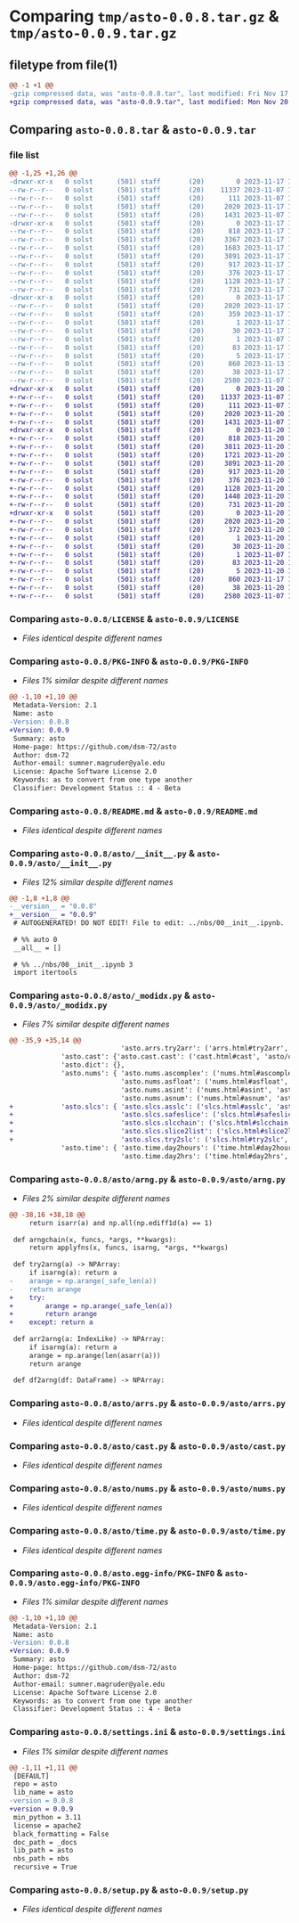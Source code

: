 # Comparing `tmp/asto-0.0.8.tar.gz` & `tmp/asto-0.0.9.tar.gz`

## filetype from file(1)

```diff
@@ -1 +1 @@
-gzip compressed data, was "asto-0.0.8.tar", last modified: Fri Nov 17 14:29:12 2023, max compression
+gzip compressed data, was "asto-0.0.9.tar", last modified: Mon Nov 20 16:03:33 2023, max compression
```

## Comparing `asto-0.0.8.tar` & `asto-0.0.9.tar`

### file list

```diff
@@ -1,25 +1,26 @@
-drwxr-xr-x   0 solst      (501) staff       (20)        0 2023-11-17 14:29:12.041345 asto-0.0.8/
--rw-r--r--   0 solst      (501) staff       (20)    11337 2023-11-07 15:11:12.000000 asto-0.0.8/LICENSE
--rw-r--r--   0 solst      (501) staff       (20)      111 2023-11-07 15:11:12.000000 asto-0.0.8/MANIFEST.in
--rw-r--r--   0 solst      (501) staff       (20)     2020 2023-11-17 14:29:12.041192 asto-0.0.8/PKG-INFO
--rw-r--r--   0 solst      (501) staff       (20)     1431 2023-11-07 15:18:51.000000 asto-0.0.8/README.md
-drwxr-xr-x   0 solst      (501) staff       (20)        0 2023-11-17 14:29:12.040027 asto-0.0.8/asto/
--rw-r--r--   0 solst      (501) staff       (20)      818 2023-11-17 13:51:49.000000 asto-0.0.8/asto/__init__.py
--rw-r--r--   0 solst      (501) staff       (20)     3367 2023-11-17 13:51:49.000000 asto-0.0.8/asto/_modidx.py
--rw-r--r--   0 solst      (501) staff       (20)     1683 2023-11-17 13:51:49.000000 asto-0.0.8/asto/arng.py
--rw-r--r--   0 solst      (501) staff       (20)     3891 2023-11-17 13:51:49.000000 asto-0.0.8/asto/arrs.py
--rw-r--r--   0 solst      (501) staff       (20)      917 2023-11-17 13:51:49.000000 asto-0.0.8/asto/cast.py
--rw-r--r--   0 solst      (501) staff       (20)      376 2023-11-17 13:51:49.000000 asto-0.0.8/asto/dict.py
--rw-r--r--   0 solst      (501) staff       (20)     1128 2023-11-17 13:51:49.000000 asto-0.0.8/asto/nums.py
--rw-r--r--   0 solst      (501) staff       (20)      731 2023-11-17 13:51:49.000000 asto-0.0.8/asto/time.py
-drwxr-xr-x   0 solst      (501) staff       (20)        0 2023-11-17 14:29:12.041010 asto-0.0.8/asto.egg-info/
--rw-r--r--   0 solst      (501) staff       (20)     2020 2023-11-17 14:29:12.000000 asto-0.0.8/asto.egg-info/PKG-INFO
--rw-r--r--   0 solst      (501) staff       (20)      359 2023-11-17 14:29:12.000000 asto-0.0.8/asto.egg-info/SOURCES.txt
--rw-r--r--   0 solst      (501) staff       (20)        1 2023-11-17 14:29:12.000000 asto-0.0.8/asto.egg-info/dependency_links.txt
--rw-r--r--   0 solst      (501) staff       (20)       30 2023-11-17 14:29:12.000000 asto-0.0.8/asto.egg-info/entry_points.txt
--rw-r--r--   0 solst      (501) staff       (20)        1 2023-11-07 15:18:43.000000 asto-0.0.8/asto.egg-info/not-zip-safe
--rw-r--r--   0 solst      (501) staff       (20)       83 2023-11-17 14:29:12.000000 asto-0.0.8/asto.egg-info/requires.txt
--rw-r--r--   0 solst      (501) staff       (20)        5 2023-11-17 14:29:12.000000 asto-0.0.8/asto.egg-info/top_level.txt
--rw-r--r--   0 solst      (501) staff       (20)      860 2023-11-13 14:36:26.000000 asto-0.0.8/settings.ini
--rw-r--r--   0 solst      (501) staff       (20)       38 2023-11-17 14:29:12.041385 asto-0.0.8/setup.cfg
--rw-r--r--   0 solst      (501) staff       (20)     2580 2023-11-07 15:11:12.000000 asto-0.0.8/setup.py
+drwxr-xr-x   0 solst      (501) staff       (20)        0 2023-11-20 16:03:33.985983 asto-0.0.9/
+-rw-r--r--   0 solst      (501) staff       (20)    11337 2023-11-07 15:11:12.000000 asto-0.0.9/LICENSE
+-rw-r--r--   0 solst      (501) staff       (20)      111 2023-11-07 15:11:12.000000 asto-0.0.9/MANIFEST.in
+-rw-r--r--   0 solst      (501) staff       (20)     2020 2023-11-20 16:03:33.985854 asto-0.0.9/PKG-INFO
+-rw-r--r--   0 solst      (501) staff       (20)     1431 2023-11-07 15:18:51.000000 asto-0.0.9/README.md
+drwxr-xr-x   0 solst      (501) staff       (20)        0 2023-11-20 16:03:33.984736 asto-0.0.9/asto/
+-rw-r--r--   0 solst      (501) staff       (20)      818 2023-11-20 16:03:30.000000 asto-0.0.9/asto/__init__.py
+-rw-r--r--   0 solst      (501) staff       (20)     3811 2023-11-20 16:03:30.000000 asto-0.0.9/asto/_modidx.py
+-rw-r--r--   0 solst      (501) staff       (20)     1721 2023-11-20 16:03:30.000000 asto-0.0.9/asto/arng.py
+-rw-r--r--   0 solst      (501) staff       (20)     3891 2023-11-20 16:03:30.000000 asto-0.0.9/asto/arrs.py
+-rw-r--r--   0 solst      (501) staff       (20)      917 2023-11-20 16:03:30.000000 asto-0.0.9/asto/cast.py
+-rw-r--r--   0 solst      (501) staff       (20)      376 2023-11-20 16:03:30.000000 asto-0.0.9/asto/dict.py
+-rw-r--r--   0 solst      (501) staff       (20)     1128 2023-11-20 16:03:30.000000 asto-0.0.9/asto/nums.py
+-rw-r--r--   0 solst      (501) staff       (20)     1448 2023-11-20 16:03:30.000000 asto-0.0.9/asto/slcs.py
+-rw-r--r--   0 solst      (501) staff       (20)      731 2023-11-20 16:03:30.000000 asto-0.0.9/asto/time.py
+drwxr-xr-x   0 solst      (501) staff       (20)        0 2023-11-20 16:03:33.985688 asto-0.0.9/asto.egg-info/
+-rw-r--r--   0 solst      (501) staff       (20)     2020 2023-11-20 16:03:33.000000 asto-0.0.9/asto.egg-info/PKG-INFO
+-rw-r--r--   0 solst      (501) staff       (20)      372 2023-11-20 16:03:33.000000 asto-0.0.9/asto.egg-info/SOURCES.txt
+-rw-r--r--   0 solst      (501) staff       (20)        1 2023-11-20 16:03:33.000000 asto-0.0.9/asto.egg-info/dependency_links.txt
+-rw-r--r--   0 solst      (501) staff       (20)       30 2023-11-20 16:03:33.000000 asto-0.0.9/asto.egg-info/entry_points.txt
+-rw-r--r--   0 solst      (501) staff       (20)        1 2023-11-07 15:18:43.000000 asto-0.0.9/asto.egg-info/not-zip-safe
+-rw-r--r--   0 solst      (501) staff       (20)       83 2023-11-20 16:03:33.000000 asto-0.0.9/asto.egg-info/requires.txt
+-rw-r--r--   0 solst      (501) staff       (20)        5 2023-11-20 16:03:33.000000 asto-0.0.9/asto.egg-info/top_level.txt
+-rw-r--r--   0 solst      (501) staff       (20)      860 2023-11-17 14:30:40.000000 asto-0.0.9/settings.ini
+-rw-r--r--   0 solst      (501) staff       (20)       38 2023-11-20 16:03:33.986024 asto-0.0.9/setup.cfg
+-rw-r--r--   0 solst      (501) staff       (20)     2580 2023-11-07 15:11:12.000000 asto-0.0.9/setup.py
```

### Comparing `asto-0.0.8/LICENSE` & `asto-0.0.9/LICENSE`

 * *Files identical despite different names*

### Comparing `asto-0.0.8/PKG-INFO` & `asto-0.0.9/PKG-INFO`

 * *Files 1% similar despite different names*

```diff
@@ -1,10 +1,10 @@
 Metadata-Version: 2.1
 Name: asto
-Version: 0.0.8
+Version: 0.0.9
 Summary: asto
 Home-page: https://github.com/dsm-72/asto
 Author: dsm-72
 Author-email: sumner.magruder@yale.edu
 License: Apache Software License 2.0
 Keywords: as to convert from one type another
 Classifier: Development Status :: 4 - Beta
```

### Comparing `asto-0.0.8/README.md` & `asto-0.0.9/README.md`

 * *Files identical despite different names*

### Comparing `asto-0.0.8/asto/__init__.py` & `asto-0.0.9/asto/__init__.py`

 * *Files 12% similar despite different names*

```diff
@@ -1,8 +1,8 @@
-__version__ = "0.0.8"
+__version__ = "0.0.9"
 # AUTOGENERATED! DO NOT EDIT! File to edit: ../nbs/00__init__.ipynb.
 
 # %% auto 0
 __all__ = []
 
 # %% ../nbs/00__init__.ipynb 3
 import itertools
```

### Comparing `asto-0.0.8/asto/_modidx.py` & `asto-0.0.9/asto/_modidx.py`

 * *Files 7% similar despite different names*

```diff
@@ -35,9 +35,14 @@
                            'asto.arrs.try2arr': ('arrs.html#try2arr', 'asto/arrs.py')},
             'asto.cast': {'asto.cast.cast': ('cast.html#cast', 'asto/cast.py'), 'asto.cast.caster': ('cast.html#caster', 'asto/cast.py')},
             'asto.dict': {},
             'asto.nums': { 'asto.nums.ascomplex': ('nums.html#ascomplex', 'asto/nums.py'),
                            'asto.nums.asfloat': ('nums.html#asfloat', 'asto/nums.py'),
                            'asto.nums.asint': ('nums.html#asint', 'asto/nums.py'),
                            'asto.nums.asnum': ('nums.html#asnum', 'asto/nums.py')},
+            'asto.slcs': { 'asto.slcs.asslc': ('slcs.html#asslc', 'asto/slcs.py'),
+                           'asto.slcs.safeslice': ('slcs.html#safeslice', 'asto/slcs.py'),
+                           'asto.slcs.slcchain': ('slcs.html#slcchain', 'asto/slcs.py'),
+                           'asto.slcs.slice2list': ('slcs.html#slice2list', 'asto/slcs.py'),
+                           'asto.slcs.try2slc': ('slcs.html#try2slc', 'asto/slcs.py')},
             'asto.time': { 'asto.time.day2hours': ('time.html#day2hours', 'asto/time.py'),
                            'asto.time.day2hrs': ('time.html#day2hrs', 'asto/time.py')}}}
```

### Comparing `asto-0.0.8/asto/arng.py` & `asto-0.0.9/asto/arng.py`

 * *Files 2% similar despite different names*

```diff
@@ -38,16 +38,18 @@
     return isarr(a) and np.all(np.ediff1d(a) == 1)
 
 def arngchain(x, funcs, *args, **kwargs): 
     return applyfns(x, funcs, isarng, *args, **kwargs)
 
 def try2arng(a) -> NPArray:
     if isarng(a): return a
-    arange = np.arange(_safe_len(a))
-    return arange
+    try:
+        arange = np.arange(_safe_len(a))
+        return arange
+    except: return a
 
 def arr2arng(a: IndexLike) -> NPArray:
     if isarng(a): return a
     arange = np.arange(len(asarr(a)))
     return arange
 
 def df2arng(df: DataFrame) -> NPArray:
```

### Comparing `asto-0.0.8/asto/arrs.py` & `asto-0.0.9/asto/arrs.py`

 * *Files identical despite different names*

### Comparing `asto-0.0.8/asto/cast.py` & `asto-0.0.9/asto/cast.py`

 * *Files identical despite different names*

### Comparing `asto-0.0.8/asto/nums.py` & `asto-0.0.9/asto/nums.py`

 * *Files identical despite different names*

### Comparing `asto-0.0.8/asto/time.py` & `asto-0.0.9/asto/time.py`

 * *Files identical despite different names*

### Comparing `asto-0.0.8/asto.egg-info/PKG-INFO` & `asto-0.0.9/asto.egg-info/PKG-INFO`

 * *Files 1% similar despite different names*

```diff
@@ -1,10 +1,10 @@
 Metadata-Version: 2.1
 Name: asto
-Version: 0.0.8
+Version: 0.0.9
 Summary: asto
 Home-page: https://github.com/dsm-72/asto
 Author: dsm-72
 Author-email: sumner.magruder@yale.edu
 License: Apache Software License 2.0
 Keywords: as to convert from one type another
 Classifier: Development Status :: 4 - Beta
```

### Comparing `asto-0.0.8/settings.ini` & `asto-0.0.9/settings.ini`

 * *Files 1% similar despite different names*

```diff
@@ -1,11 +1,11 @@
 [DEFAULT]
 repo = asto
 lib_name = asto
-version = 0.0.8
+version = 0.0.9
 min_python = 3.11
 license = apache2
 black_formatting = False
 doc_path = _docs
 lib_path = asto
 nbs_path = nbs
 recursive = True
```

### Comparing `asto-0.0.8/setup.py` & `asto-0.0.9/setup.py`

 * *Files identical despite different names*

